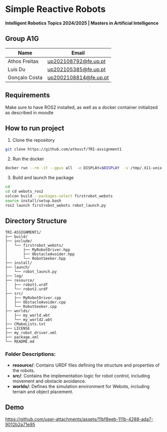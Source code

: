 # Simple Reactive Robots

**Intelligent Robotics Topics 2024/2025 | Masters in Artificial Intelligence**

## Group A1G

| Name           | Email                 |
| -------------- | --------------------- |
| Athos Freitas  | up202108792@fe.up.pt  |
| Luís Du       | up202105385@fe.up.pt  |
| Gonçalo Costa | up2002108814@fe.up.pt |

## Requirements

Make sure to have ROS2 installed, as well as a docker container initialized as described in moodle

## **How to run project**

1. Clone the repository

```bash
git clone https://github.com/athoscf/TRI-assignment1
```

2. Run the docker

```bash
docker run --rm -it --gpus all  -e DISPLAY=$DISPLAY  -v /tmp/.X11-unix:/tmp/.X11-unix  -v /path_to_ROS2_workspace_in_local/:/path_to_workspace_in_docker tribe_simulation
```

3. Build and launch the package
   
```bash
cd
cd cd webots_ros2
colcon build --packages-select firstrobot_webots
source install/setup.bash
ros2 launch firstrobot_webots robot_launch.py
```

## **Directory Structure**

```
TRI-ASSIGNMENT1/
├── build/
├── include/
│   └── firstrobot_webots/
│       ├── MyRobotDriver.hpp
│       ├── ObstacleAvoider.hpp
│       └── RobotSeeker.hpp
├── install/
├── launch/
│   └── robot_launch.py
├── log/
├── resource/
│   ├── robot1.urdf
│   └── robot2.urdf
├── src/
│   ├── MyRobotDriver.cpp
│   ├── ObstacleAvoider.cpp
│   └── RobotSeeker.cpp
├── worlds/
│   ├── my_world.wbt
│   └── my_world2.wbt
├── CMakeLists.txt
├── LICENSE
├── my_robot_driver.xml
├── package.xml
└── README.md
```


### Folder Descriptions:
- **resource/**: Contains URDF files defining the structure and properties of the robots.  
- **src/**: Contains the implementation logic for robot control, including movement and obstacle avoidance.  
- **worlds/**: Defines the simulation environment for Webots, including terrain and object placement.  

## Demo

https://github.com/user-attachments/assets/11bf8eeb-111b-4288-ada7-9012b2a71e95
